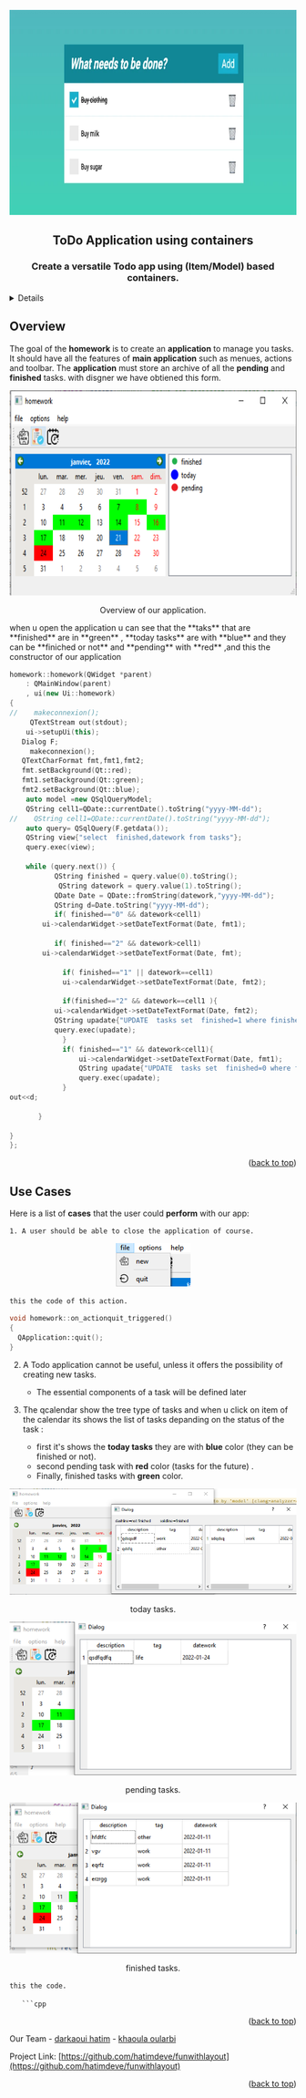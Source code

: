 
<div id="top"></div>



<!-- PROJECT LOGO -->
<br />
<div align="center">
    <img src="todo/cover.png" alt="Logo" width="800" height="360">
  <h2 align="center">ToDo Application using containers</h2>
  <h3 align="center">Create a versatile Todo app using (Item/Model) based containers.</h3>
</div>



<!-- TABLE OF CONTENTS -->
<details>
 <ol class="list-group list-group-numbered">
     <li class="list-group-item"> <a href="#Overview">Overview </a></li>
  <li class="list-group-item"> <a href="#Use-Cases">Use Cases</a> </li>
  <li class="list-group-item"> <a href="#Bug-report-Form">Bug report Form</a> </li>
   <li class="list-group-item"> <a href="#Grid-Layout">Grid Layout</a> </li>
</ol>
</details>



<div id="Overview">
  
<!-- ABOUT THE PROJECT -->
## Overview
    
  The goal of the **homework** is to create an **application** to manage you tasks. 
    It should have all the features of **main application** such as menues, actions and toolbar. 
    The **application** must store an archive of all the **pending** and **finished** tasks.
    with disgner we have obtiened this form.
    <br />
<div align="center">
    <img src="todo/1.png" alt="Logo" width="800" height="360">
   <p align="center">Overview of our application.</p>
</div>
   when u open the application u can see that the **taks** that are **finished** are in **green** , **today tasks** are with **blue** and they can be **finiched or not** and **pending** with **red** ,and this the constructor of our application
    
```cpp
homework::homework(QWidget *parent)
    : QMainWindow(parent)
    , ui(new Ui::homework)
{
//    makeconnexion();
     QTextStream out(stdout);
    ui->setupUi(this);
   Dialog F;
     makeconnexion();
   QTextCharFormat fmt,fmt1,fmt2;
   fmt.setBackground(Qt::red);
   fmt1.setBackground(Qt::green);
   fmt2.setBackground(Qt::blue);
    auto model =new QSqlQueryModel;
    QString cell1=QDate::currentDate().toString("yyyy-MM-dd");
//    QString cell1=QDate::currentDate().toString("yyyy-MM-dd");
    auto query= QSqlQuery(F.getdata());
    QString view{"select  finished,datework from tasks"};
    query.exec(view);

    while (query.next()) {
           QString finished = query.value(0).toString();
            QString datework = query.value(1).toString();
           QDate Date = QDate::fromString(datework,"yyyy-MM-dd");
           QString d=Date.toString("yyyy-MM-dd");
           if( finished=="0" && datework<cell1)
        ui->calendarWidget->setDateTextFormat(Date, fmt1);

           if( finished=="2" && datework>cell1)
        ui->calendarWidget->setDateTextFormat(Date, fmt);

             if( finished=="1" || datework==cell1)
             ui->calendarWidget->setDateTextFormat(Date, fmt2);

             if(finished=="2" && datework==cell1 ){
           ui->calendarWidget->setDateTextFormat(Date, fmt2);
           QString upadate{"UPDATE  tasks set  finished=1 where finished=2"};
           query.exec(upadate);
             }
             if( finished=="1" && datework<cell1){
                 ui->calendarWidget->setDateTextFormat(Date, fmt1);
                 QString upadate{"UPDATE  tasks set  finished=0 where finished=1 "};
                 query.exec(upadate);
             }
out<<d;

       }

}
};
```
<p align="right">(<a href="#top">back to top</a>)</p>
    

    
<div id="Use-Cases">
  
<!-- ABOUT THE PROJECT -->
## Use Cases
    
Here is a list of **cases** that the user could **perform** with our app:

    1. A user should be able to close the application of course.
    
   <p align="center">
     <img src="todo/2.png">
   </p> 
    
    this the code of this action.
   
   ```cpp
   void homework::on_actionquit_triggered()
{
     QApplication::quit();
}
   ```
   2. A Todo application cannot be useful, unless it offers the possibility of creating new tasks.
      * The essential components of a task will be defined later


   3. The qcalendar show the tree type of tasks and when u click on item of the calendar its shows the list of tasks depanding on the status of the task :
      *  first  it's shows the  **today tasks** they are with **blue** color (they can be finished or not).
      * second pending task with **red** color (tasks for the future) .
      * Finally,  finished tasks with **green** color.
    
        
   <p align="center">
     <img src="todo/13.png">
       <p align="center">today tasks.</p>
       <img src="todo/14.png">
        <p align="center">pending tasks.</p>
       <img src="todo/12.png">
       <p align="center">finished tasks.</p>
   </p> 
    

    
    this the code.
    
       ```cpp
    

  
   <p align="right">(<a href="#top">back to top</a>)</p>
   
      

       
   Our Team - [darkaoui hatim](https://github.com/hatimdeve) - [khaoula oularbi](https://github.com/Khawla1609)
 

Project Link: [https://github.com/hatimdeve/funwithlayout](https://github.com/hatimdeve/funwithlayout)

   <p align="right">(<a href="#top">back to top</a>)</p>

